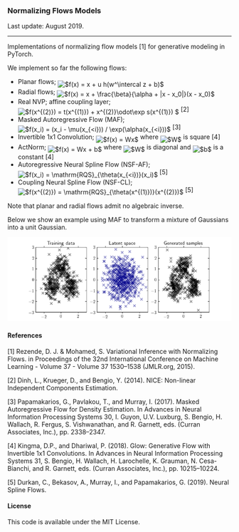 ### Normalizing Flows Models

Last update: August 2019.

---

Implementations of normalizing flow models [1] for generative modeling in PyTorch.

We implement so far the following flows:
- Planar flows; <img alt="$f(x) = x + u h(w^\intercal z + b)$" src="svgs/545410cd1bceadb4b752b26bcd4583e5.svg" align="middle" width="171.05777204999998pt" height="24.65753399999998pt"/>
- Radial flows; <img alt="$f(x) = x + \frac{\beta}{\alpha + |x - x_0|}(x - x_0)$" src="svgs/60aff21144fe6991acc235d668f11af2.svg" align="middle" width="204.43170659999998pt" height="30.648287999999997pt"/>
- Real NVP; affine coupling layer; <img alt="$f(x^{(2)}) = t(x^{(1)}) + x^{(2)}\odot\exp s(x^{(1)}) $" src="svgs/1442af3a4ea68074dd58e967835d4e93.svg" align="middle" width="259.94306414999994pt" height="29.190975000000005pt"/> [2]
- Masked Autoregressive Flow (MAF); <img alt="$f(x_i) = (x_i - \mu(x_{&lt;i})) / \exp(\alpha(x_{&lt;i}))$" src="svgs/e97ff71b80919c8d61e65e9d1432bd0b.svg" align="middle" width="252.32704529999998pt" height="24.65753399999998pt"/> [3]
- Invertible 1x1 Convolution; <img alt="$f(x) = Wx$" src="svgs/55c64c795eec86709b848718c6fb1804.svg" align="middle" width="81.11871074999999pt" height="24.65753399999998pt"/> where <img alt="$W$" src="svgs/84c95f91a742c9ceb460a83f9b5090bf.svg" align="middle" width="17.80826024999999pt" height="22.465723500000017pt"/> is square [4]
- ActNorm; <img alt="$f(x) = Wx + b$" src="svgs/776c3eedb8fc8128961e94382da5b06a.svg" align="middle" width="108.26469884999997pt" height="24.65753399999998pt"/> where <img alt="$W$" src="svgs/84c95f91a742c9ceb460a83f9b5090bf.svg" align="middle" width="17.80826024999999pt" height="22.465723500000017pt"/> is diagonal and <img alt="$b$" src="svgs/4bdc8d9bcfb35e1c9bfb51fc69687dfc.svg" align="middle" width="7.054796099999991pt" height="22.831056599999986pt"/> is a constant [4]
- Autoregressive Neural Spline Flow (NSF-AF); <img alt="$f(x_i) = \mathrm{RQS}_{\theta(x_{&lt;i})}(x_i)$" src="svgs/246c6ece83158ca84d352d8e9602f92c.svg" align="middle" width="159.88035854999998pt" height="24.65753399999998pt"/> [5] 
- Coupling Neural Spline Flow (NSF-CL); <img alt="$f(x^{(2)}) = \mathrm{RQS}_{\theta(x^{(1)})}(x^{(2)})$" src="svgs/95e7fe373e2b163eb46f1aed0f278185.svg" align="middle" width="185.43989969999998pt" height="29.190975000000005pt"/> [5] 

Note that planar and radial flows admit no algebraic inverse.

Below we show an example using MAF to transform a mixture of Gaussians into a unit Gaussian.

![](examples/ex.png)

#### References

[1] Rezende, D. J. & Mohamed, S. Variational Inference with Normalizing Flows. in Proceedings of the 32nd International Conference on Machine Learning - Volume 37 - Volume 37 1530–1538 (JMLR.org, 2015).

[2] Dinh, L., Krueger, D., and Bengio, Y. (2014). NICE: Non-linear Independent Components Estimation.

[3] Papamakarios, G., Pavlakou, T., and Murray, I. (2017). Masked Autoregressive Flow for Density Estimation. In Advances in Neural Information Processing Systems 30, I. Guyon, U.V. Luxburg, S. Bengio, H. Wallach, R. Fergus, S. Vishwanathan, and R. Garnett, eds. (Curran Associates, Inc.), pp. 2338–2347.

[4] Kingma, D.P., and Dhariwal, P. (2018). Glow: Generative Flow with Invertible 1x1 Convolutions. In Advances in Neural Information Processing Systems 31, S. Bengio, H. Wallach, H. Larochelle, K. Grauman, N. Cesa-Bianchi, and R. Garnett, eds. (Curran Associates, Inc.), pp. 10215–10224.

[5] Durkan, C., Bekasov, A., Murray, I., and Papamakarios, G. (2019). Neural Spline Flows.

#### License

This code is available under the MIT License.
